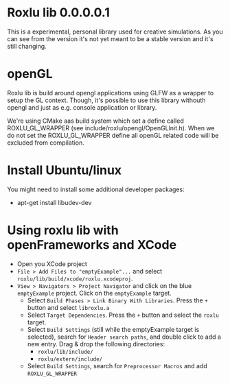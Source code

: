 Roxlu lib 0.0.0.0.1
===================
This is a experimental, personal library used for creative simulations. As 
you can see from the version it's not yet meant to be a stable version and it's
still changing.


openGL
======
Roxlu lib is build around opengl applications using GLFW as a wrapper to setup 
the GL context. Though, it's possible to use this library withouth opengl and
just as e.g. console application or library.   

We're using CMake aas build system which set a define called ROXLU_GL_WRAPPER
(see include/roxlu/opengl/OpenGLInit.h). When we do not set the ROXLU_GL_WRAPPER
define all openGL related code will be excluded from compilation.

Install Ubuntu/linux
=====================
You might need to install some additional developer packages:
- apt-get install libudev-dev


Using roxlu lib with openFrameworks and XCode
=============================================
- Open you XCode project
- `File > Add Files to "emptyExample"...` and select `roxlu/lib/build/xcode/roxlu.xcodeproj`.
- `View > Navigators > Project Navigator` and click on the blue `emptyExample` project.  Click on the `emptyExample` target.
  - Select `Build Phases > Link Binary With Libraries`. Press the `+` button  and select `libroxlu.a`
  - Select `Target Dependencies`. Press the `+` button and select the `roxlu` target.
  - Select `Build Settings` (still while the emptyExample target is selected), search for `Header search paths`, and double click to add a new entry. Drag & drop the following directories:
      - `roxlu/lib/include/`
      - `roxlu/extern/include/`
  - Select `Build Settings`, search for `Preprocessor Macros` and add `ROXLU_GL_WRAPPER`

  

